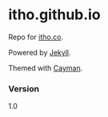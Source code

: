 # itho.github.io

Repo for [itho.co].

Powered by [Jekyll].

Themed with [Cayman].


### Version
1.0

[itho.co]: <http://www.itho.co>
[Jekyll]: <https://jekyllrb.com/>
[Cayman]: <http://jasonlong.github.io/cayman-theme/>
